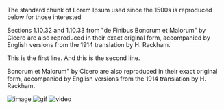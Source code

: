 The standard chunk of Lorem Ipsum used since the 1500s is reproduced below for those interested

<p>Sections 1.10.32 and 1.10.33 from "de Finibus Bonorum et Malorum" by Cicero are also reproduced in their exact original form, accompanied by English versions from the 1914 translation by H. Rackham.</p>

<p>This is the first line. And this is the second line.</p>

<p>Bonorum et Malorum" by Cicero are also reproduced in their exact original form, accompanied by English versions from the 1914 translation by H. Rackham.</p>

![image](https://i.imgur.com/ydnAi5N.png)
![gif](https://i.imgur.com/RmJPeCl.gif)
![video](youtube.com/watch?v=nvPOUdz5PL4)